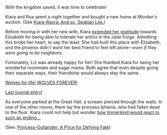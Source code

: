 With the kingdom saved, it was time to celebrate!

Kiara and Roa spent a night together and bought a new home at Mordan's auction. (See [Kiara-Raora: And so, Sesbian Lex.](#edge:raora-kiara))

Before moving in with her new wife, Kiara [extended her gratitude](https://www.youtube.com/live/8E8Dsgs5e50?t=4555) towards Elizabeth for being able to tolerate her antics in the Jade Forge. Admitting this broke her heart, to say the least. She had built this place with Elizabeth, and the phoenix didn't want her best friend to feel left alone—_even if they were going to be neighbors_.

Fortunately, Liz was already happy for her! She thanked Kiara for being her wonderful roommate and sugar mama. Both agree that even despite going their separate ways, their friendship would always stay the same.

[Wolves for life! WOLVES FOREVER!](#embed:https://www.youtube.com/live/8E8Dsgs5e50?t=5178)

[Last journal entry!](#embed:https://www.youtube.com/live/8E8Dsgs5e50?t=6378)

As everyone partied at the Great Hall, a scream pierced through the walls. In one of the other rooms, there lay the princess Iphania, who had fallen dead to the floor. Kiara could not help but wonder [how Immerkind would react to such an ending...](https://www.youtube.com/live/8E8Dsgs5e50?t=6916)

(See: [Princess–Outlander: A Price for Defying Fate](#edge:iphania-outlander))
